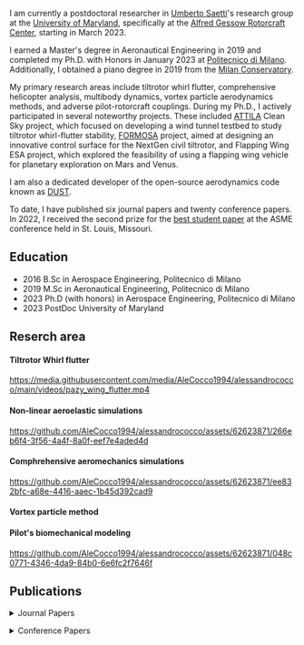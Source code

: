 I am currently a postdoctoral researcher in [Umberto Saetti](https://umbertosaetti.com/)'s research group at the [University of Maryland](https://umd.edu/), specifically at the [Alfred Gessow Rotorcraft Center](http://www.agrc.umd.edu/), starting in March 2023. 

I earned a Master's degree in Aeronautical Engineering in 2019 and completed my Ph.D. with Honors in January 2023 at [Politecnico di Milano](https://www.polimi.it/). Additionally, I obtained a piano degree in 2019 from the [Milan Conservatory](https://www.consmilano.it/).

My primary research areas include tiltrotor whirl flutter, comprehensive helicopter analysis, multibody dynamics, vortex particle aerodynamics methods, and adverse pilot-rotorcraft couplings.
During my Ph.D., I actively participated in several noteworthy projects. 
These included [ATTILA](https://www.attila-project.eu/) Clean Sky project, which focused on developing a wind tunnel testbed to study tiltrotor whirl-flutter stability, [FORMOSA](https://www.formosa-project.eu/) project, aimed at designing an innovative control surface for the NextGen civil tiltrotor, and Flapping Wing ESA project, which explored the feasibility of using a flapping wing vehicle for planetary exploration on Mars and Venus.

I am also a dedicated developer of the open-source aerodynamics code known as [DUST](https://public.gitlab.polimi.it/DAER/dust). 

To date, I have published six journal papers and twenty conference papers. In 2022, I received the second prize for the [best student paper](https://www.aero.polimi.it/it/magazine/asme-idetc-msndc-alessandro-cocco-awarded-second-best-student-paper) at the ASME conference held in St. Louis, Missouri.

## Education 
- 2016 B.Sc in Aerospace Engineering, Politecnico di Milano
- 2019 M.Sc in Aeronautical Engineering, Politecnico di Milano
- 2023 Ph.D (with honors) in Aerospace Engineering, Politecnico di Milano 
- 2023 PostDoc University of Maryland

## Reserch area 
#### Tiltrotor Whirl flutter

https://media.githubusercontent.com/media/AleCocco1994/alessandrococco/main/videos/pazy_wing_flutter.mp4

#### Non-linear aeroelastic simulations

https://github.com/AleCocco1994/alessandrococco/assets/62623871/266eb6f4-3f56-4a4f-8a0f-eef7e4aded4d


#### Comphrehensive aeromechanics simulations


https://github.com/AleCocco1994/alessandrococco/assets/62623871/ee832bfc-a68e-4416-aaec-1b45d392cad9


#### Vortex particle method 


#### Pilot's biomechanical modeling 


https://github.com/AleCocco1994/alessandrococco/assets/62623871/048c0771-4346-4da9-84b0-6e6fc2f7646f


## Publications 
<p>
<details>

  <summary markdown="span">Journal Papers</summary>

* A. Savino, A. Cocco, A. Zanotti, M. Tugnoli, P. Masarati, and V. Muscarello. <i>Coupling Mid-Fidelity Aerodynamics and Multibody Dynamics for the Aeroelastic Analysis of Rotary-Wing Vehicles</i>. Energies, 14(21), 6979. <a href="https://www.mdpi.com/1996-1073/14/21/6979"><b>[PDF]</b></a><br><br>

</details>
</p>
<p>
<details>

  <summary markdown="span">Conference Papers</summary>

* A. Cocco, A. Savino, D. Montagnani, M. Tugnoli, F. Guerroni, M. Palazzi, A. Zanoni, A. Zanotti, V. Muscarello. <i>Simulation of tiltrotor maneuvers by a coupled multibody-mid fidelity aerodynamic solver<i/>. In: 46th European Rotorcraft Forum, 2020. <a href="https://re.public.polimi.it/retrieve/handle/11311/1146478/540222/COCCA02-20.pdf"><b>[PDF]</b></a><br><br>

* A Cocco, A Savino, A Zanotti, A Zanoni, P Masarati, and V Muscarello. <i>Coupled multibody-mid fidelity aerodynamic solver for tiltrotor aeroelastic simulation</i>. In 9th International Conference on Computational Methods for Coupled Problems in Science and Engineering, COUPLED PROBLEMS 2021, pages 1–12. CIMNE, 2021. <a href="https://re.public.polimi.it/retrieve/handle/11311/1177598/632671/COCCA01-21.pdf"><b>[PDF]</b></a><br><br>

* A. Savino, A. Cocco, A. Zanoni, A. Zanotti, and V. Muscarello. <i>A Coupled Multibody-Mid Fidelity Aerodynamic Tool for the Simulation of Tiltrotor Manoeuvres</i>. In 47th European Rotorcraft Forum, Glasgow, UK, September 2021. <a href="https://re.public.polimi.it/retrieve/handle/11311/1183864/653034/SAVIA01-21.pdf"><b>[PDF]</b></a><br><br>

* A. Savino, A. Cocco, A. Zanoni, A. De Gaspari, A. Zanotti, J. Cardoso, D. Carvalhais and V. Muscarello. <i>Design and Optimization of Innovative Tiltrotor Wing Control Surfaces Through Coupled Multibody-Mid-Fidelity Aerodynamics Simulations</i>. In the Vertical Flight Society’s 78th Annual Forum Technology Display, Ft. Worth, Texas, USA, May 2022. 

* A. Cocco, A. Savino, A. Colli, P. Masarati, A. Zanotti. <i>A non-linear unsteady vortex lattice method for aeroelastic rotor loads
evaluation</i>. In 48th European Rotorcraft Forum, Winterthur, CH, September 2022. 

* A. Savino, A. Cocco, A. Zanotti, V. Muscarello. <i>Numerical investigation of wing-propeller aerodynamic interaction through a vortex particle-based aerodynamic solver</i>. In 48th European Rotorcraft Forum, Winterthur, CH, September 2022. 

</details>
</p>




